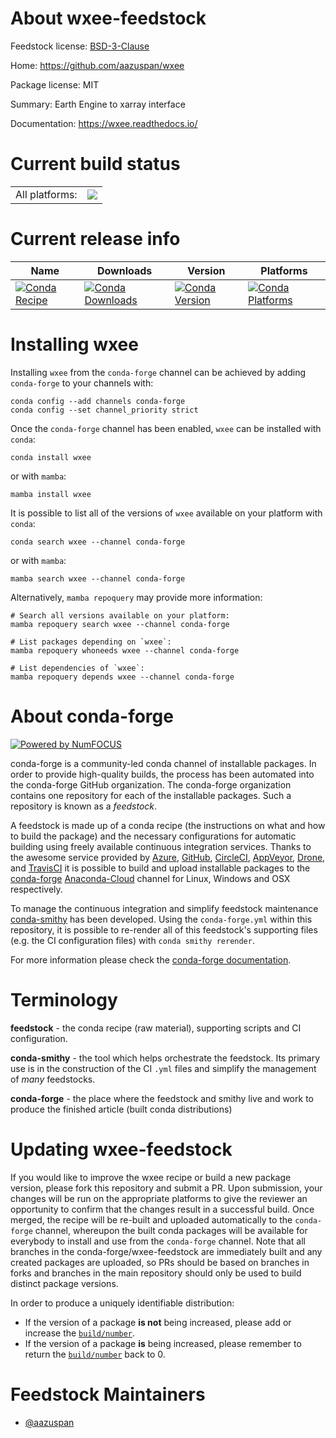About wxee-feedstock
====================

Feedstock license: [BSD-3-Clause](https://github.com/conda-forge/wxee-feedstock/blob/main/LICENSE.txt)

Home: https://github.com/aazuspan/wxee

Package license: MIT

Summary: Earth Engine to xarray interface

Documentation: https://wxee.readthedocs.io/

Current build status
====================


<table><tr><td>All platforms:</td>
    <td>
      <a href="https://dev.azure.com/conda-forge/feedstock-builds/_build/latest?definitionId=13773&branchName=main">
        <img src="https://dev.azure.com/conda-forge/feedstock-builds/_apis/build/status/wxee-feedstock?branchName=main">
      </a>
    </td>
  </tr>
</table>

Current release info
====================

| Name | Downloads | Version | Platforms |
| --- | --- | --- | --- |
| [![Conda Recipe](https://img.shields.io/badge/recipe-wxee-green.svg)](https://anaconda.org/conda-forge/wxee) | [![Conda Downloads](https://img.shields.io/conda/dn/conda-forge/wxee.svg)](https://anaconda.org/conda-forge/wxee) | [![Conda Version](https://img.shields.io/conda/vn/conda-forge/wxee.svg)](https://anaconda.org/conda-forge/wxee) | [![Conda Platforms](https://img.shields.io/conda/pn/conda-forge/wxee.svg)](https://anaconda.org/conda-forge/wxee) |

Installing wxee
===============

Installing `wxee` from the `conda-forge` channel can be achieved by adding `conda-forge` to your channels with:

```
conda config --add channels conda-forge
conda config --set channel_priority strict
```

Once the `conda-forge` channel has been enabled, `wxee` can be installed with `conda`:

```
conda install wxee
```

or with `mamba`:

```
mamba install wxee
```

It is possible to list all of the versions of `wxee` available on your platform with `conda`:

```
conda search wxee --channel conda-forge
```

or with `mamba`:

```
mamba search wxee --channel conda-forge
```

Alternatively, `mamba repoquery` may provide more information:

```
# Search all versions available on your platform:
mamba repoquery search wxee --channel conda-forge

# List packages depending on `wxee`:
mamba repoquery whoneeds wxee --channel conda-forge

# List dependencies of `wxee`:
mamba repoquery depends wxee --channel conda-forge
```


About conda-forge
=================

[![Powered by
NumFOCUS](https://img.shields.io/badge/powered%20by-NumFOCUS-orange.svg?style=flat&colorA=E1523D&colorB=007D8A)](https://numfocus.org)

conda-forge is a community-led conda channel of installable packages.
In order to provide high-quality builds, the process has been automated into the
conda-forge GitHub organization. The conda-forge organization contains one repository
for each of the installable packages. Such a repository is known as a *feedstock*.

A feedstock is made up of a conda recipe (the instructions on what and how to build
the package) and the necessary configurations for automatic building using freely
available continuous integration services. Thanks to the awesome service provided by
[Azure](https://azure.microsoft.com/en-us/services/devops/), [GitHub](https://github.com/),
[CircleCI](https://circleci.com/), [AppVeyor](https://www.appveyor.com/),
[Drone](https://cloud.drone.io/welcome), and [TravisCI](https://travis-ci.com/)
it is possible to build and upload installable packages to the
[conda-forge](https://anaconda.org/conda-forge) [Anaconda-Cloud](https://anaconda.org/)
channel for Linux, Windows and OSX respectively.

To manage the continuous integration and simplify feedstock maintenance
[conda-smithy](https://github.com/conda-forge/conda-smithy) has been developed.
Using the ``conda-forge.yml`` within this repository, it is possible to re-render all of
this feedstock's supporting files (e.g. the CI configuration files) with ``conda smithy rerender``.

For more information please check the [conda-forge documentation](https://conda-forge.org/docs/).

Terminology
===========

**feedstock** - the conda recipe (raw material), supporting scripts and CI configuration.

**conda-smithy** - the tool which helps orchestrate the feedstock.
                   Its primary use is in the construction of the CI ``.yml`` files
                   and simplify the management of *many* feedstocks.

**conda-forge** - the place where the feedstock and smithy live and work to
                  produce the finished article (built conda distributions)


Updating wxee-feedstock
=======================

If you would like to improve the wxee recipe or build a new
package version, please fork this repository and submit a PR. Upon submission,
your changes will be run on the appropriate platforms to give the reviewer an
opportunity to confirm that the changes result in a successful build. Once
merged, the recipe will be re-built and uploaded automatically to the
`conda-forge` channel, whereupon the built conda packages will be available for
everybody to install and use from the `conda-forge` channel.
Note that all branches in the conda-forge/wxee-feedstock are
immediately built and any created packages are uploaded, so PRs should be based
on branches in forks and branches in the main repository should only be used to
build distinct package versions.

In order to produce a uniquely identifiable distribution:
 * If the version of a package **is not** being increased, please add or increase
   the [``build/number``](https://docs.conda.io/projects/conda-build/en/latest/resources/define-metadata.html#build-number-and-string).
 * If the version of a package **is** being increased, please remember to return
   the [``build/number``](https://docs.conda.io/projects/conda-build/en/latest/resources/define-metadata.html#build-number-and-string)
   back to 0.

Feedstock Maintainers
=====================

* [@aazuspan](https://github.com/aazuspan/)

